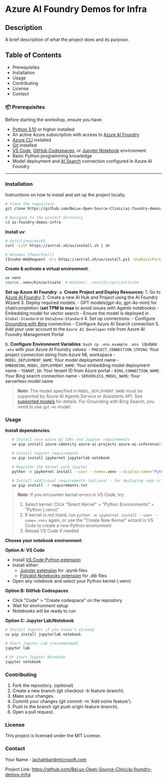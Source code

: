# Azure AI Foundry Demos for Infra

## Description
A brief description of what the project does and its purpose.

## Table of Contents
- Prerequisites
- Installation
- Usage
- Contributing
- License
- Contact

### 📦 Prerequisites    

Before starting the workshop, ensure you have:

- [Python 3.10](https://www.python.org/downloads/) or higher installed
- An active Azure subscription with access to [Azure AI Foundry](https://ai.azure.com)
- [Azure CLI](https://learn.microsoft.com/en-us/cli/azure/install-azure-cli) installed
- [Git](https://git-scm.com/downloads) installed
- [VS Code](https://code.visualstudio.com/), [GitHub Codespaces](https://github.com/features/codespaces), or [Jupyter Notebook](https://jupyter.org/install) environment
- Basic Python programming knowledge
- Model deployment and [AI Search](https://learn.microsoft.com/en-us/azure/search/search-what-is-azure-search) connection configured in Azure AI Foundry

---
### Installation
Instructions on how to install and set up the project locally.
```bash
# Clone the repository
git clone https://github.com/BeLux-Open-Source-Clinic/ai-foundry-demos-infra.git

# Navigate to the project directory
cd ai-foundry-demos-infra
```

**Install uv**:
   ```bash
   # Unix/Linux/macOS
   curl -LsSf https://astral.sh/uv/install.sh | sh

   # Windows (PowerShell)
   (Invoke-WebRequest -Uri https://astral.sh/uv/install.ps1 -UseBasicParsing).Content | pwsh
   ```

**Create & activate a virtual environment**:
   ```bash
   uv venv
   source .venv/bin/activate  # Windows: .venv\Scripts\activate
   ```

**Set up Azure AI Foundry**:
   a. **Create Project and Deploy Resources**:
      1. Go to [Azure AI Foundry](https://ai.azure.com)
      2. Create a new AI Hub and Project using the AI Foundry Wizard
      3. Deploy required models:
         - GPT models(gpt-4o, gpt-4o-mini) for chat/completion (**set TPM to max** to avoid issues with Agents notebooks)
         - Embedding model for vector search
         - Ensure the model is deployed in `Global-Standard` or `DataZone-Standard`
      4. Set up connections:
         - Configure [Grounding with Bing](https://learn.microsoft.com/en-us/azure/ai-services/agents/how-to/tools/bing-grounding?view=azure-python-preview&tabs=python&pivots=overview) connection
         - Configure Azure AI Search connection
      5. Add your user account to the `Azure AI Developer` role from Azure AI Foundry Management Portal

   b. **Configure Environment Variables**:
      ```bash
      cp .env.example .env
      ```
      Update `.env` with your Azure AI Foundry values:
      - `PROJECT_CONNECTION_STRING`: Your project connection string from Azure ML workspace
      - `MODEL_DEPLOYMENT_NAME`: Your model deployment name
      - `EMBEDDING_MODEL_DEPLOYMENT_NAME`: Your embedding model deployment name
      - `TENANT_ID`: Your tenant ID from Azure portal
      - `BING_CONNECTION_NAME`: Your Bing search connection name
      - `SERVERLESS_MODEL_NAME`: Your serverless model name


> **Note**: The model specified in `MODEL_DEPLOYMENT_NAME` must be supported by Azure AI Agents Service or Assistants API.
See [supported models](https://learn.microsoft.com/en-us/azure/ai-services/agents/concepts/model-region-support?tabs=python#azure-openai-models) for details.
For Grounding with Bing Search, you need to use `gpt-4o` model.


### Usage

**Install dependencies**:
  ```bash
     # Install core Azure AI SDKs and Jupyter requirements
     uv pip install azure-identity azure-ai-projects azure-ai-inference[opentelemetry] azure-search-documents azure-ai-evaluation azure-monitor-opentelemetry
  
     # Install Jupyter requirements
     uv pip install ipykernel jupyterlab notebook
  
     # Register the kernel with Jupyter
     python -m ipykernel install --user --name=.venv --display-name="Python (.venv)"
  
     # Install additional requirements (optional - for deploying repo or running mkdocs)
     uv pip install -r requirements.txt
  ```

> **Note**: If you encounter kernel errors in VS Code, try:
> 1. Select kernel: Click "Select Kernel" > "Python Environments" > "Python (.venv)"
> 2. If kernel is not listed, run `python -m ipykernel install --user --name=.venv` again, or use the "Create New Kernel" wizard in VS Code to create a new Python environment
> 3. Reload VS Code if needed

**Choose your notebook environment**:

   **Option A: VS Code**
   - Install [VS Code Python extension](https://marketplace.visualstudio.com/items?itemName=ms-python.python)
   - Install either:
     - [Jupyter extension](https://marketplace.visualstudio.com/items?itemName=ms-toolsai.jupyter) for .ipynb files
     - [Polyglot Notebooks extension](https://marketplace.visualstudio.com/items?itemName=ms-dotnettools.dotnet-interactive-vscode) for .dib files
   - Open any notebook and select your Python kernel (.venv)

   **Option B: GitHub Codespaces**
   - Click "Code" > "Create codespace" on the repository
   - Wait for environment setup
   - Notebooks will be ready to run

   **Option C: Jupyter Lab/Notebook**
   ```bash
   # Install Jupyter if you haven't already
   uv pip install jupyterlab notebook

   # Start Jupyter Lab (recommended)
   jupyter lab

   # Or start Jupyter Notebook
   jupyter notebook
   ```
### Contributing

1. Fork the repository. (optional)
2. Create a new branch (git checkout -b feature-branch).
3. Make your changes.
4. Commit your changes (git commit -m 'Add some feature').
5. Push to the branch (git push origin feature-branch).
6. Open a pull request.

### License
This project is licensed under the MIT License.
### Contact
Your Name - jachahbar@microsoft.com

Project Link: https://github.com/BeLux-Open-Source-Clinic/ai-foundry-demos-infra
